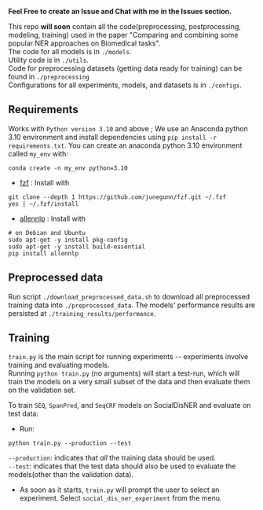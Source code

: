 **Feel Free to create an Issue and Chat with me in the Issues section.** 

This repo **will soon** contain all the code(preprocessing, postprocessing, modeling, training) used in the paper "Comparing and combining some popular NER approaches on Biomedical tasks".  
The code for all models is in `./models`.  
Utility code is in `./utils`.  
Code for preprocessing datasets (getting data ready for training) can be found in `./preprocessing`  
Configurations for all experiments, models, and datasets is in `./configs`.  

## Requirements
Works with `Python version 3.10` and above ; We use an Anaconda python 3.10 environment and install dependencies using `pip install -r requirements.txt`.
You can create an anaconda python 3.10 environment called `my_env` with:
```
conda create -n my_env python=3.10
```
- [fzf](https://github.com/junegunn/fzf) : Install with
```
git clone --depth 1 https://github.com/junegunn/fzf.git ~/.fzf
yes | ~/.fzf/install
```
- [allennlp](https://github.com/allenai/allennlp) : Install with
```
# on Debian and Ubuntu
sudo apt-get -y install pkg-config
sudo apt-get -y install build-essential
pip install allennlp
```

## Preprocessed data
Run script `./download_preprocessed_data.sh` to download all preprocessed training data into `./preprocessed_data`. The models' performance results are persisted at `./training_results/performance`.

## Training
`train.py` is the main script for running experiments -- experiments involve training and evaluating models.  
Running `python train.py` (no arguments) will start a test-run, which will train the 
models on a very small subset of the data and then evaluate them on the validation set.  

To train `SEQ`, `SpanPred`, and `SeqCRF` models on SocialDisNER and evaluate on test data:
- Run:
```
python train.py --production --test
```
`--production`: indicates that *all* the training data should be used.  
`--test`: indicates that the test data should also be used to evaluate the models(other than the validation data).  

- As soon as it starts, `train.py` will prompt the user to select an experiment. Select `social_dis_ner_experiment` from the menu.  
